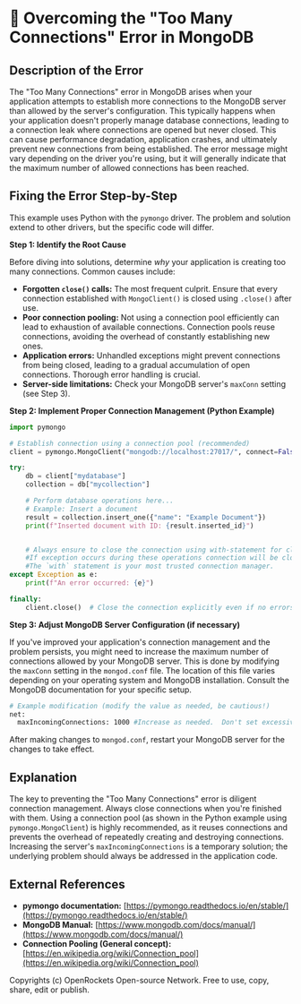 # 🐞 Overcoming the "Too Many Connections" Error in MongoDB


## Description of the Error

The "Too Many Connections" error in MongoDB arises when your application attempts to establish more connections to the MongoDB server than allowed by the server's configuration. This typically happens when your application doesn't properly manage database connections, leading to a connection leak where connections are opened but never closed.  This can cause performance degradation, application crashes, and ultimately prevent new connections from being established.  The error message might vary depending on the driver you're using, but it will generally indicate that the maximum number of allowed connections has been reached.


## Fixing the Error Step-by-Step

This example uses Python with the `pymongo` driver.  The problem and solution extend to other drivers, but the specific code will differ.

**Step 1: Identify the Root Cause**

Before diving into solutions, determine *why* your application is creating too many connections. Common causes include:

* **Forgotten `close()` calls:**  The most frequent culprit.  Ensure that every connection established with `MongoClient()` is closed using `.close()`  after use.
* **Poor connection pooling:**  Not using a connection pool efficiently can lead to exhaustion of available connections.  Connection pools reuse connections, avoiding the overhead of constantly establishing new ones.
* **Application errors:**  Unhandled exceptions might prevent connections from being closed, leading to a gradual accumulation of open connections.  Thorough error handling is crucial.
* **Server-side limitations:**  Check your MongoDB server's `maxConn` setting (see Step 3).

**Step 2: Implement Proper Connection Management (Python Example)**

```python
import pymongo

# Establish connection using a connection pool (recommended)
client = pymongo.MongoClient("mongodb://localhost:27017/", connect=False) # connect=False to avoid immediate connection attempt

try:
    db = client["mydatabase"]
    collection = db["mycollection"]

    # Perform database operations here...
    # Example: Insert a document
    result = collection.insert_one({"name": "Example Document"})
    print(f"Inserted document with ID: {result.inserted_id}")


    # Always ensure to close the connection using with-statement for clean exit.
    #If exception occurs during these operations connection will be closed automatically
    #The `with` statement is your most trusted connection manager.
except Exception as e:
    print(f"An error occurred: {e}")

finally:
    client.close()  # Close the connection explicitly even if no errors occurred


```


**Step 3: Adjust MongoDB Server Configuration (if necessary)**

If you've improved your application's connection management and the problem persists, you might need to increase the maximum number of connections allowed by your MongoDB server. This is done by modifying the `maxConn` setting in the `mongod.conf` file.  The location of this file varies depending on your operating system and MongoDB installation.  Consult the MongoDB documentation for your specific setup.

```bash
# Example modification (modify the value as needed, be cautious!)
net:
  maxIncomingConnections: 1000 #Increase as needed.  Don't set excessively high.
```


After making changes to `mongod.conf`, restart your MongoDB server for the changes to take effect.


## Explanation

The key to preventing the "Too Many Connections" error is diligent connection management.  Always close connections when you're finished with them. Using a connection pool (as shown in the Python example using `pymongo.MongoClient`) is highly recommended, as it reuses connections and prevents the overhead of repeatedly creating and destroying connections.  Increasing the server's `maxIncomingConnections` is a temporary solution; the underlying problem should always be addressed in the application code.


## External References

* **pymongo documentation:** [https://pymongo.readthedocs.io/en/stable/](https://pymongo.readthedocs.io/en/stable/)
* **MongoDB Manual:** [https://www.mongodb.com/docs/manual/](https://www.mongodb.com/docs/manual/)
* **Connection Pooling (General concept):** [https://en.wikipedia.org/wiki/Connection_pool](https://en.wikipedia.org/wiki/Connection_pool)


Copyrights (c) OpenRockets Open-source Network. Free to use, copy, share, edit or publish.

